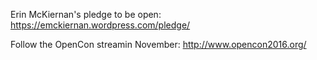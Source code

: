 Erin McKiernan's pledge to be open:
https://emckiernan.wordpress.com/pledge/

Follow the OpenCon streamin November: http://www.opencon2016.org/


